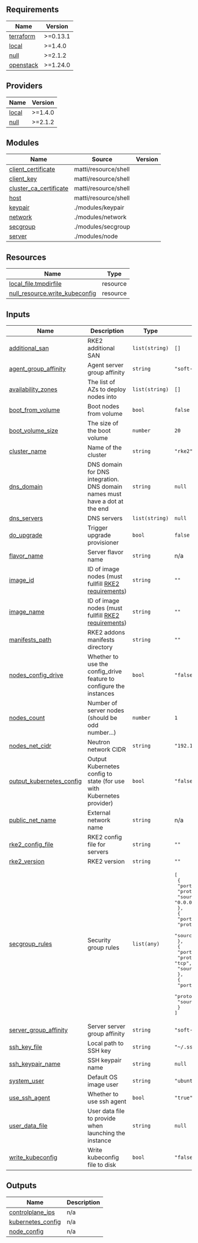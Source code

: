 ## Requirements

| Name | Version |
|------|---------|
| <a name="requirement_terraform"></a> [terraform](#requirement\_terraform) | >=0.13.1 |
| <a name="requirement_local"></a> [local](#requirement\_local) | >=1.4.0 |
| <a name="requirement_null"></a> [null](#requirement\_null) | >=2.1.2 |
| <a name="requirement_openstack"></a> [openstack](#requirement\_openstack) | >=1.24.0 |

## Providers

| Name | Version |
|------|---------|
| <a name="provider_local"></a> [local](#provider\_local) | >=1.4.0 |
| <a name="provider_null"></a> [null](#provider\_null) | >=2.1.2 |

## Modules

| Name | Source | Version |
|------|--------|---------|
| <a name="module_client_certificate"></a> [client\_certificate](#module\_client\_certificate) | matti/resource/shell |  |
| <a name="module_client_key"></a> [client\_key](#module\_client\_key) | matti/resource/shell |  |
| <a name="module_cluster_ca_certificate"></a> [cluster\_ca\_certificate](#module\_cluster\_ca\_certificate) | matti/resource/shell |  |
| <a name="module_host"></a> [host](#module\_host) | matti/resource/shell |  |
| <a name="module_keypair"></a> [keypair](#module\_keypair) | ./modules/keypair |  |
| <a name="module_network"></a> [network](#module\_network) | ./modules/network |  |
| <a name="module_secgroup"></a> [secgroup](#module\_secgroup) | ./modules/secgroup |  |
| <a name="module_server"></a> [server](#module\_server) | ./modules/node |  |

## Resources

| Name | Type |
|------|------|
| [local_file.tmpdirfile](https://registry.terraform.io/providers/hashicorp/local/latest/docs/resources/file) | resource |
| [null_resource.write_kubeconfig](https://registry.terraform.io/providers/hashicorp/null/latest/docs/resources/resource) | resource |

## Inputs

| Name | Description | Type | Default | Required |
|------|-------------|------|---------|:--------:|
| <a name="input_additional_san"></a> [additional\_san](#input\_additional\_san) | RKE2 additional SAN | `list(string)` | `[]` | no |
| <a name="input_agent_group_affinity"></a> [agent\_group\_affinity](#input\_agent\_group\_affinity) | Agent server group affinity | `string` | `"soft-anti-affinity"` | no |
| <a name="input_availability_zones"></a> [availability\_zones](#input\_availability\_zones) | The list of AZs to deploy nodes into | `list(string)` | `[]` | no |
| <a name="input_boot_from_volume"></a> [boot\_from\_volume](#input\_boot\_from\_volume) | Boot nodes from volume | `bool` | `false` | no |
| <a name="input_boot_volume_size"></a> [boot\_volume\_size](#input\_boot\_volume\_size) | The size of the boot volume | `number` | `20` | no |
| <a name="input_cluster_name"></a> [cluster\_name](#input\_cluster\_name) | Name of the cluster | `string` | `"rke2"` | no |
| <a name="input_dns_domain"></a> [dns\_domain](#input\_dns\_domain) | DNS domain for DNS integration. DNS domain names must have a dot at the end | `string` | `null` | no |
| <a name="input_dns_servers"></a> [dns\_servers](#input\_dns\_servers) | DNS servers | `list(string)` | `null` | no |
| <a name="input_do_upgrade"></a> [do\_upgrade](#input\_do\_upgrade) | Trigger upgrade provisioner | `bool` | `false` | no |
| <a name="input_flavor_name"></a> [flavor\_name](#input\_flavor\_name) | Server flavor name | `string` | n/a | yes |
| <a name="input_image_id"></a> [image\_id](#input\_image\_id) | ID of image nodes (must fullfill [RKE2 requirements](https://docs.rke2.io/install/requirements/)) | `string` | `""` | no |
| <a name="input_image_name"></a> [image\_name](#input\_image\_name) | ID of image nodes (must fullfill [RKE2 requirements](https://docs.rke2.io/install/requirements/)) | `string` | `""` | no |
| <a name="input_manifests_path"></a> [manifests\_path](#input\_manifests\_path) | RKE2 addons manifests directory | `string` | `""` | no |
| <a name="input_nodes_config_drive"></a> [nodes\_config\_drive](#input\_nodes\_config\_drive) | Whether to use the config\_drive feature to configure the instances | `bool` | `"false"` | no |
| <a name="input_nodes_count"></a> [nodes\_count](#input\_nodes\_count) | Number of server nodes (should be odd number...) | `number` | `1` | no |
| <a name="input_nodes_net_cidr"></a> [nodes\_net\_cidr](#input\_nodes\_net\_cidr) | Neutron network CIDR | `string` | `"192.168.42.0/24"` | no |
| <a name="input_output_kubernetes_config"></a> [output\_kubernetes\_config](#input\_output\_kubernetes\_config) | Output Kubernetes config to state (for use with Kubernetes provider) | `bool` | `"false"` | no |
| <a name="input_public_net_name"></a> [public\_net\_name](#input\_public\_net\_name) | External network name | `string` | n/a | yes |
| <a name="input_rke2_config_file"></a> [rke2\_config\_file](#input\_rke2\_config\_file) | RKE2 config file for servers | `string` | `""` | no |
| <a name="input_rke2_version"></a> [rke2\_version](#input\_rke2\_version) | RKE2 version | `string` | `""` | no |
| <a name="input_secgroup_rules"></a> [secgroup\_rules](#input\_secgroup\_rules) | Security group rules | `list(any)` | <pre>[<br>  {<br>    "port": 22,<br>    "protocol": "tcp",<br>    "source": "0.0.0.0/0"<br>  },<br>  {<br>    "port": 6443,<br>    "protocol": "tcp",<br>    "source": "0.0.0.0/0"<br>  },<br>  {<br>    "port": 80,<br>    "protocol": "tcp",<br>    "source": "0.0.0.0/0"<br>  },<br>  {<br>    "port": 443,<br>    "protocol": "tcp",<br>    "source": "0.0.0.0/0"<br>  }<br>]</pre> | no |
| <a name="input_server_group_affinity"></a> [server\_group\_affinity](#input\_server\_group\_affinity) | Server server group affinity | `string` | `"soft-anti-affinity"` | no |
| <a name="input_ssh_key_file"></a> [ssh\_key\_file](#input\_ssh\_key\_file) | Local path to SSH key | `string` | `"~/.ssh/id_rsa"` | no |
| <a name="input_ssh_keypair_name"></a> [ssh\_keypair\_name](#input\_ssh\_keypair\_name) | SSH keypair name | `string` | `null` | no |
| <a name="input_system_user"></a> [system\_user](#input\_system\_user) | Default OS image user | `string` | `"ubuntu"` | no |
| <a name="input_use_ssh_agent"></a> [use\_ssh\_agent](#input\_use\_ssh\_agent) | Whether to use ssh agent | `bool` | `"true"` | no |
| <a name="input_user_data_file"></a> [user\_data\_file](#input\_user\_data\_file) | User data file to provide when launching the instance | `string` | `null` | no |
| <a name="input_write_kubeconfig"></a> [write\_kubeconfig](#input\_write\_kubeconfig) | Write kubeconfig file to disk | `bool` | `"false"` | no |

## Outputs

| Name | Description |
|------|-------------|
| <a name="output_controlplane_ips"></a> [controlplane\_ips](#output\_controlplane\_ips) | n/a |
| <a name="output_kubernetes_config"></a> [kubernetes\_config](#output\_kubernetes\_config) | n/a |
| <a name="output_node_config"></a> [node\_config](#output\_node\_config) | n/a |

